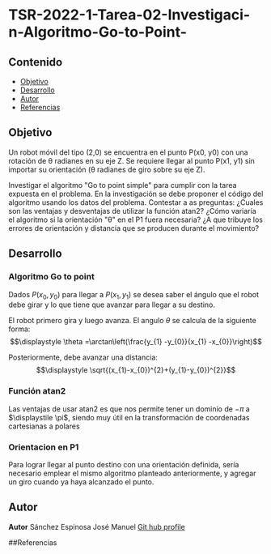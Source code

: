 # TSR-2022-1-Tarea-02-Investigaci-n-Algoritmo-Go-to-Point-

## Contenido

- [Objetivo](#objetivo)
- [Desarrollo](#desarrollo)
- [Autor](#autor)
- [Referencias](#referencias)

## Objetivo
Un robot móvil del tipo (2,0) se encuentra en el punto P(x0, y0) con una rotación de θ radianes en su eje Z. Se requiere llegar al punto P(x1, y1) sin importar su orientación (θ radianes de giro sobre su eje Z).

Investigar el algoritmo "Go to point simple" para cumplir con la tarea expuesta en el problema.
En la investigación se debe proponer el código del algoritmo usando los datos del problema.
Contestar a as preguntas:
¿Cuales son las ventajas y desventajas de utilizar la función atan2?
¿Cómo variaría el algoritmo si la orientación
"θ" en el P1 fuera necesaria?
¿A que tribuye los errores de orientación y distancia que se producen durante el movimiento?

## Desarrollo
### Algoritmo Go to point
Dados $\displaystyle P(x_{0},y_{0})$ para llegar a $\displaystyle P(x_{1},y_{1})$ se desea saber el ángulo que
el robot debe girar y lo que tiene que avanzar para llegar a su destino.

El robot primero gira y luego avanza. 
El angulo $\displaystyle \theta$ se calcula de la siguiente forma:
$$\displaystyle \theta =\arctan\left(\frac{y_{1} -y_{0}}{x_{1} -x_{0}}\right)$$

Posteriormente, debe avanzar una distancia:
$$\displaystyle \sqrt{(x_{1}-x_{0})^{2}+(y_{1}-y_{0})^{2}}$$

### Función atan2
Las ventajas de usar atan2 es que nos permite tener un dominio de $\displaystyle -\pi$ a $\displaystile \pi$, siendo muy útil en la transformación de coordenadas cartesianas a polares

### Orientacion en P1
Para lograr llegar al punto destino con una orientación definida, sería necesario emplear el mismo algoritmo planteado anteriormente, y agregar un giro cuando ya haya alcanzado el punto.

## Autor
**Autor** Sánchez Espinosa José Manuel [Git hub profile](https://github.com/josesanz18)

##Referencias
